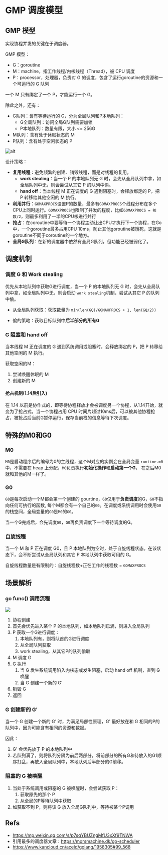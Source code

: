 # GMP 调度模型

## GMP 模型

实现协程并发的关键在于调度器。

GMP 模型：

-   G：goroutine
-   M：machine，指工作线程/内核线程（Thread），被 CPU 调度
-   P：processor，处理器，负责对 G 的调度，包含了运行goroutine的资源和一个可运行的 G 队列

一个 M 只有绑定了一个 P，才能运行一个 G。

除此之外，还有：

-   G队列：含有等待运行的 G，分为全局队列和P本地队列：
    -   G全局队列：访问全局G队列需要加锁
    -   P本地队列：数量有限，大小 <= 256G
-   M队列：含有处于休眠状态的 M
-   P队列：含有处于空闲状态的 P

![alt](https://p3-juejin.byteimg.com/tos-cn-i-k3u1fbpfcp/cfaf812fd42142e393d4b10f9859625a~tplv-k3u1fbpfcp-zoom-1.image)



设计策略：

-   **复用线程**：避免频繁的创建、销毁线程，而是对线程的复用。
    -   **work stealing**：当一个 P 的本地队列无 G 时，会先从全局队列中拿，如全局队列中无，则会尝试从其它 P 的队列中偷。
    -   **hand off**：当本线程 M 正在调度的 G 遇到阻塞时，会释放绑定的 P，把 P 转移给其他空闲的 M 执行。
-   **利用并行**：`GOMAXPROCS`设置P的数量，最多有`GOMAXPROCS`个线程分布在多个CPU上同时运行。`GOMAXPROCS`也限制了并发的程度，比如`GOMAXPROCS = 核数/2`，则最多利用了一半的CPU核进行并行
-   **抢占**：在coroutine中要等待一个协程主动让出CPU才执行下一个协程，在Go中，一个goroutine最多占用CPU 10ms，防止其他goroutine被饿死，这就是goroutine不同于coroutine的一个地方。
-   **全局G队列**：在新的调度器中依然有全局G队列，但功能已经被弱化了。

## 调度机制

### 调度 G 和 Work stealing

优先从本地队列中获取G进行调度，当一个 P 的本地队列无 G 时，会先从全局队列中拿，如全局队列中无，则会启动 `work stealing`机制，尝试从其它 P 的队列中偷。

+   从全局队列获取：获取数量为 `min(len(GQ)/GOMAXPROCS + 1, len(GQ/2))`

+   偷的策略：获取目标队列中**后半部分的所有G**

### G 阻塞和 hand off

当本线程 M 正在调度的 G 遇到系统调用或阻塞时，会释放绑定的 P，把 P 转移给其他空闲的 M 执行。

获取空闲的M：

1.  尝试唤醒休眠的 M
2.  创建新的 M

#### 抢占机制(1.14后引入)

在 1.14 以前是协作式的，即等待协程释放才会被调度另一个协程，从1.14开始，就变为了抢占式，当一个协程占用 CPU 时间片超过10ms后，可以被其他协程抢占，被抢占后当前G暂停运行，保存当前栈的信息等待下次调度。

## 特殊的M0和G0

### M0

`M0`是启动程序后的编号为0的主线程，这个M对应的实例会在全局变量 `runtime.m0` 中，不需要在 heap 上分配，`M0`负责执行**初始化操作**和**启动第一个G**， 在之后M0就和其他的M一样了。

### G0

`G0`是每次启动一个M都会第一个创建的 gourtine，`G0`仅用于**负责调度**的G，`G0`不指向任何可执行的函数, 每个M都会有一个自己的`G0`。在调度或系统调用时会使用`G0`的栈空间，全局变量的`G0`是`M0`的`G0`。

当一个G完成后，会先调度`G0`，`G0`再负责调度下一个等待调度的G。

### 自旋线程

当一个 M 和 P 正在调度 G0，且 P 本地队列为空时，处于自旋线程状态。在该状态下，会不断尝试从全局队列和其它 P 本地队列中获取可用的 G。

自旋线程数量是有限制的：自旋线程数+正在工作的线程数 = `GOMAXPROCS`

## 场景解析

### go func() 调用流程

![](https://p3-juejin.byteimg.com/tos-cn-i-k3u1fbpfcp/9e4a7a2193554539b2c12cc0149b798c~tplv-k3u1fbpfcp-zoom-1.image)

1.  协程创建
2.  首先会优先进入某个 P 的本地队列，如本地队列已满，则进入全局队列
3.  P 获取一个G进行调度：
    1.  本地队列有，则将队首的G进行调度
    2.  从全局队列获取
    3.  work stealing，从其它P的队列偷取
4.  M 调度 G
5.  G 执行
    1.  当 G 发生系统调用陷入内核态或发生阻塞，启动 hand off 机制，直到 G 唤醒
    2.  当 G 创建一个新的 G'
6.  销毁 G
7.  返回

### G 创建新的 G'

当一个 G 创建一个新的 G' 时，为满足局部性原理，G' 最好放在和 G 相同的P的队列中，因为可能含有相同的资源和数据。

因此：

1.  G' 会优先放于 P 的本地队列中
2.  若队列满了，则将队列分隔为前后两部分，将前部分的所有G和待放入的G1顺序打乱，再放入全局队列中，本地队列后半部分的G前移。

### 阻塞的 G 被唤醒

1.  当处于系统调用或阻塞的 G 被唤醒时，会尝试获取 P：
    1.  获取原先的那个 P
    2.  从全局的P等待队列中获取
2.  如获取不到 P，则将该 G 放入全局G队列中，等待被某个P调用

## Refs

+   https://mp.weixin.qq.com/s/p7sqYBUZngMfU3xXf9TNWA
+   引用最多的调度器文章：https://morsmachine.dk/go-scheduler
+   https://www.kancloud.cn/aceld/golang/1958305#99_568

